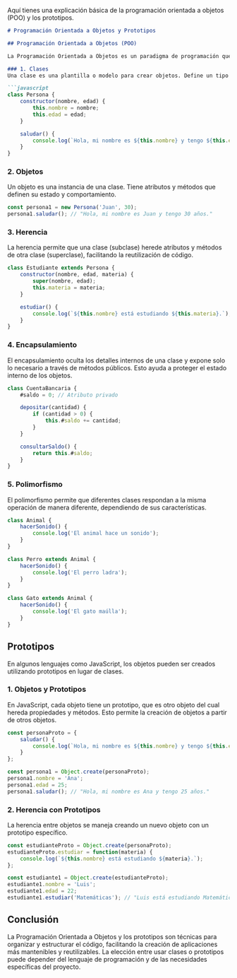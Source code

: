 Aquí tienes una explicación básica de la programación orientada a objetos (POO) y los prototipos.

```markdown
# Programación Orientada a Objetos y Prototipos

## Programación Orientada a Objetos (POO)

La Programación Orientada a Objetos es un paradigma de programación que organiza el código en "objetos" que combinan datos y funciones. Los conceptos clave de la POO son:

### 1. Clases
Una clase es una plantilla o modelo para crear objetos. Define un tipo de objeto especificando qué datos (atributos) y qué comportamientos (métodos) tendrán los objetos creados a partir de ella.

```javascript
class Persona {
    constructor(nombre, edad) {
        this.nombre = nombre;
        this.edad = edad;
    }

    saludar() {
        console.log(`Hola, mi nombre es ${this.nombre} y tengo ${this.edad} años.`);
    }
}
```

### 2. Objetos
Un objeto es una instancia de una clase. Tiene atributos y métodos que definen su estado y comportamiento.

```javascript
const persona1 = new Persona('Juan', 30);
persona1.saludar(); // "Hola, mi nombre es Juan y tengo 30 años."
```

### 3. Herencia
La herencia permite que una clase (subclase) herede atributos y métodos de otra clase (superclase), facilitando la reutilización de código.

```javascript
class Estudiante extends Persona {
    constructor(nombre, edad, materia) {
        super(nombre, edad);
        this.materia = materia;
    }

    estudiar() {
        console.log(`${this.nombre} está estudiando ${this.materia}.`);
    }
}
```

### 4. Encapsulamiento
El encapsulamiento oculta los detalles internos de una clase y expone solo lo necesario a través de métodos públicos. Esto ayuda a proteger el estado interno de los objetos.

```javascript
class CuentaBancaria {
    #saldo = 0; // Atributo privado

    depositar(cantidad) {
        if (cantidad > 0) {
            this.#saldo += cantidad;
        }
    }

    consultarSaldo() {
        return this.#saldo;
    }
}
```

### 5. Polimorfismo
El polimorfismo permite que diferentes clases respondan a la misma operación de manera diferente, dependiendo de sus características.

```javascript
class Animal {
    hacerSonido() {
        console.log('El animal hace un sonido');
    }
}

class Perro extends Animal {
    hacerSonido() {
        console.log('El perro ladra');
    }
}

class Gato extends Animal {
    hacerSonido() {
        console.log('El gato maúlla');
    }
}
```

## Prototipos

En algunos lenguajes como JavaScript, los objetos pueden ser creados utilizando prototipos en lugar de clases.

### 1. Objetos y Prototipos
En JavaScript, cada objeto tiene un prototipo, que es otro objeto del cual hereda propiedades y métodos. Esto permite la creación de objetos a partir de otros objetos.

```javascript
const personaProto = {
    saludar() {
        console.log(`Hola, mi nombre es ${this.nombre} y tengo ${this.edad} años.`);
    }
};

const persona1 = Object.create(personaProto);
persona1.nombre = 'Ana';
persona1.edad = 25;
persona1.saludar(); // "Hola, mi nombre es Ana y tengo 25 años."
```

### 2. Herencia con Prototipos
La herencia entre objetos se maneja creando un nuevo objeto con un prototipo específico.

```javascript
const estudianteProto = Object.create(personaProto);
estudianteProto.estudiar = function(materia) {
    console.log(`${this.nombre} está estudiando ${materia}.`);
};

const estudiante1 = Object.create(estudianteProto);
estudiante1.nombre = 'Luis';
estudiante1.edad = 22;
estudiante1.estudiar('Matemáticas'); // "Luis está estudiando Matemáticas."
```

## Conclusión

La Programación Orientada a Objetos y los prototipos son técnicas para organizar y estructurar el código, facilitando la creación de aplicaciones más mantenibles y reutilizables. La elección entre usar clases o prototipos puede depender del lenguaje de programación y de las necesidades específicas del proyecto.
```

